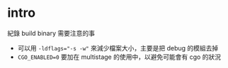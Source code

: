 # intro
紀錄 build binary 需要注意的事
- 可以用 `-ldflags="-s -w"` 來減少檔案大小，主要是把 debug 的模組去掉
- `CGO_ENABLED=0` 要加在 multistage 的使用中，以避免可能會有 cgo 的狀況

